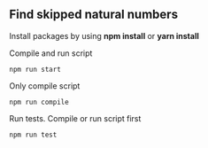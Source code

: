 ## Find skipped natural numbers

Install packages by using **npm install** or **yarn install**

Compile and run script
```
npm run start
```

Only compile script
```
npm run compile
```

Run tests. Compile or run script first
```
npm run test
```